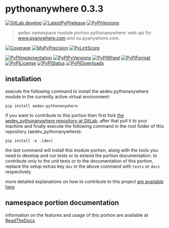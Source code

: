 <!-- THIS FILE IS EXCLUSIVELY MAINTAINED by the project aedev.aedev V0.3.19 -->
<!-- THIS FILE IS EXCLUSIVELY MAINTAINED by the project aedev.tpl_namespace_root V0.3.13 -->
# pythonanywhere 0.3.3

[![GitLab develop](https://img.shields.io/gitlab/pipeline/aedev-group/aedev_pythonanywhere/develop?logo=python)](
    https://gitlab.com/aedev-group/aedev_pythonanywhere)
[![LatestPyPIrelease](
    https://img.shields.io/gitlab/pipeline/aedev-group/aedev_pythonanywhere/release0.3.2?logo=python)](
    https://gitlab.com/aedev-group/aedev_pythonanywhere/-/tree/release0.3.2)
[![PyPIVersions](https://img.shields.io/pypi/v/aedev_pythonanywhere)](
    https://pypi.org/project/aedev-pythonanywhere/#history)

>aedev namespace module portion pythonanywhere: web api for www.pyanywhere.com and eu.pyanywhere.com.

[![Coverage](https://aedev-group.gitlab.io/aedev_pythonanywhere/coverage.svg)](
    https://aedev-group.gitlab.io/aedev_pythonanywhere/coverage/index.html)
[![MyPyPrecision](https://aedev-group.gitlab.io/aedev_pythonanywhere/mypy.svg)](
    https://aedev-group.gitlab.io/aedev_pythonanywhere/lineprecision.txt)
[![PyLintScore](https://aedev-group.gitlab.io/aedev_pythonanywhere/pylint.svg)](
    https://aedev-group.gitlab.io/aedev_pythonanywhere/pylint.log)

[![PyPIImplementation](https://img.shields.io/pypi/implementation/aedev_pythonanywhere)](
    https://gitlab.com/aedev-group/aedev_pythonanywhere/)
[![PyPIPyVersions](https://img.shields.io/pypi/pyversions/aedev_pythonanywhere)](
    https://gitlab.com/aedev-group/aedev_pythonanywhere/)
[![PyPIWheel](https://img.shields.io/pypi/wheel/aedev_pythonanywhere)](
    https://gitlab.com/aedev-group/aedev_pythonanywhere/)
[![PyPIFormat](https://img.shields.io/pypi/format/aedev_pythonanywhere)](
    https://pypi.org/project/aedev-pythonanywhere/)
[![PyPILicense](https://img.shields.io/pypi/l/aedev_pythonanywhere)](
    https://gitlab.com/aedev-group/aedev_pythonanywhere/-/blob/develop/LICENSE.md)
[![PyPIStatus](https://img.shields.io/pypi/status/aedev_pythonanywhere)](
    https://libraries.io/pypi/aedev-pythonanywhere)
[![PyPIDownloads](https://img.shields.io/pypi/dm/aedev_pythonanywhere)](
    https://pypi.org/project/aedev-pythonanywhere/#files)


## installation


execute the following command to install the
aedev.pythonanywhere module
in the currently active virtual environment:
 
```shell script
pip install aedev-pythonanywhere
```

if you want to contribute to this portion then first fork
[the aedev_pythonanywhere repository at GitLab](
https://gitlab.com/aedev-group/aedev_pythonanywhere "aedev.pythonanywhere code repository").
after that pull it to your machine and finally execute the
following command in the root folder of this repository
(aedev_pythonanywhere):

```shell script
pip install -e .[dev]
```

the last command will install this module portion, along with the tools you need
to develop and run tests or to extend the portion documentation. to contribute only to the unit tests or to the
documentation of this portion, replace the setup extras key `dev` in the above command with `tests` or `docs`
respectively.

more detailed explanations on how to contribute to this project
[are available here](
https://gitlab.com/aedev-group/aedev_pythonanywhere/-/blob/develop/CONTRIBUTING.rst)


## namespace portion documentation

information on the features and usage of this portion are available at
[ReadTheDocs](
https://aedev.readthedocs.io/en/latest/_autosummary/aedev.pythonanywhere.html
"aedev_pythonanywhere documentation").

